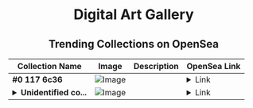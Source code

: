 <div align="center">

# Digital Art Gallery

## Trending Collections on OpenSea

| Collection Name                       | Image                                                                                     | Description                       | OpenSea Link                                                                                          |
|---------------------------------------|-------------------------------------------------------------------------------------------|-----------------------------------|--------------------------------------------------------------------------------------------------------|
| **#0 117 6c36** | ![Image](https://i2.seadn.io/base/0x2ebd4845c54c605b2a1cc8dafecab2db12c57cf0/53834f05a4c1a44a3127b0358dc117/f053834f05a4c1a44a3127b0358dc117.jpeg?w=200&auto=format) |  | <details><summary>Link</summary>[#0 117 6c36](https://opensea.io/collection/0-117-6c36)</details> |
| **<details><summary>Unidentified co...</summary>Unidentified contract 61df02a3-835b-4b30-815b-d98693a673b6</details>** | ![Image](https://i2.seadn.io/optimism/0x579e4f4a7e577ef5ac6e9221ca8f11dd6d43316d/6404459f0a28661c41bd910f8b5899/e86404459f0a28661c41bd910f8b5899.png?w=200&auto=format) |  | <details><summary>Link</summary>[Unidentified contract 61df02a3-835b-4b30-815b-d98693a673b6](https://opensea.io/collection/unidentified-contract-61df02a3-835b-4b30-815b-d986)</details> |

</div>